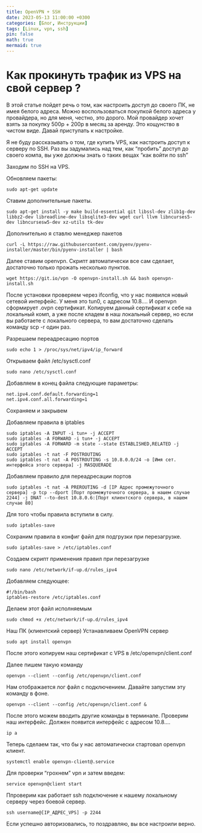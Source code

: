 ```yaml
---
title: OpenVPN + SSH
date: 2023-05-13 11:00:00 +0300
categories: [Блог, Инструкции]
tags: [Linux, vpn, ssh]
pin: false 
math: true
mermaid: true
---
```


# Как прокинуть трафик из VPS на свой сервер ?

В этой статье пойдет речь о том, как настроить доступ до своего ПК, не имея белого адреса. Можно воспользоваться покупкой белого адреса у провайдера, но для меня, честно, это дорого. Мой провайдер хочет взять за покупку 500р + 200р в месяц за аренду. Это кощунство в чистом виде. Давай приступать к настройке.

Я не буду рассказывать о том, где купить VPS, как настроить доступ к серверу по SSH. Раз вы задумались над тем, как “пробить” доступ до своего компа, вы уже должны знать о таких вещах “как войти по ssh”

Заходим по SSH на VPS.

Обновляем пакеты:

```
sudo apt-get update
```

Ставим дополнительные пакеты.
```
sudo apt-get install -y make build-essential git libssl-dev zlib1g-dev libbz2-dev libreadline-dev libsqlite3-dev wget curl llvm libncurses5-dev libncursesw5-dev xz-utils tk-dev
```

Дополнительно я ставлю менеджер пакетов
```
curl -L https://raw.githubusercontent.com/pyenv/pyenv-installer/master/bin/pyenv-installer | bash
```
Далее ставим openvpn. Скрипт автоматически все сам сделает, достаточно только прожать несколько пунктов.

```
wget https://git.io/vpn -O openvpn-install.sh && bash openvpn-install.sh
```

После установки проверяем через ifconfig, что у нас появился новый сетевой интерфейс. У меня это tun0, с адресом 10.8…. И openvpn сформирует .ovpn сертификат. Копируем данный сертификат к себе на локальный комп, а уже после кладем в наш локальный сервер, но если вы работаете с локального сервера, то вам достаточно сделать команду scp -r один раз.

Разрешаем переадресацию портов
```
sudo echo 1 > /proc/sys/net/ipv4/ip_forward
```
Открываем файл /etc/sysctl.conf
```
sudo nano /etc/sysctl.conf
```
Добавляем в конец файла следующие параметры:
```
net.ipv4.conf.default.forwarding=1
net.ipv4.conf.all.forwarding=1
```
Сохраняем и закрывем

Добавляем правила в iptables
```
sudo iptables -A INPUT -i tun+ -j ACCEPT
sudo iptables -A FORWARD -i tun+ -j ACCEPT
sudo iptables -A FORWARD -m state --state ESTABLISHED,RELATED -j ACCEPT
sudo iptables -t nat -F POSTROUTING
sudo iptables -t nat -A POSTROUTING -s 10.8.0.0/24 -o [Имя сет. интерфейса этого сервера] -j MASQUERADE
```
Добавляем правило для переадресации портов

```
sudo iptables -t nat -A PREROUTING -d [IP Адрес промежуточного сервера] -p tcp --dport [Порт промежуточного сервера, в нашем случае 2244] -j DNAT --to-dest 10.8.0.6:[Порт клиентского сервера, в нашем случае 80]
```
Для того чтобы правила вступили в силу.
```
sudo iptables-save
```
Сохраним правила в конфиг файл для подгрузки при перезагрузке.
```
sudo iptables-save > /etc/iptables.conf
```
Создаем скрипт применения правил при перезагрузке
```
sudo nano /etc/network/if-up.d/rules_ipv4
```
Добавляем следующее:
```
#!/bin/bash
iptables-restore /etc/iptables.conf
```
Делаем этот файл исполняемым
```
sudo chmod +x /etc/network/if-up.d/rules_ipv4
```
Наш ПК (клиентский сервер)
Устанавливаем OpenVPN сервер
```
sudo apt install openvpn
```
После этого копируем наш сертификат с VPS в /etc/openvpn/client.conf

Далее пишем такую команду
```
openvpn --client --config /etc/openvpn/client.conf
```
Нам отображается лог файл с подключением. Давайте запустим эту команду в фоне.
```
openvpn --client --config /etc/openvpn/client.conf &
```
После этого можем вводить другие команды в терминале. Проверим наш интерфейс. Должен появится интерфейс с адресом 10.8….
```
ip a 
```
Теперь сделаем так, что бы у нас автоматически стартовал openvpn клиент.
```
systemctl enable openvpn-client@.service
```
Для проверки “грохнем” vpn и затем введем:
```
service openvpn@client start
```
Ппроверим как работает ssh подключение к нашему локальному серверу через боевой сервер.
```
ssh username@[IP_АДРЕС_VPS] -p 2244
```
Если успешно авторизовались, то поздравляю, вы все настроили верно.
